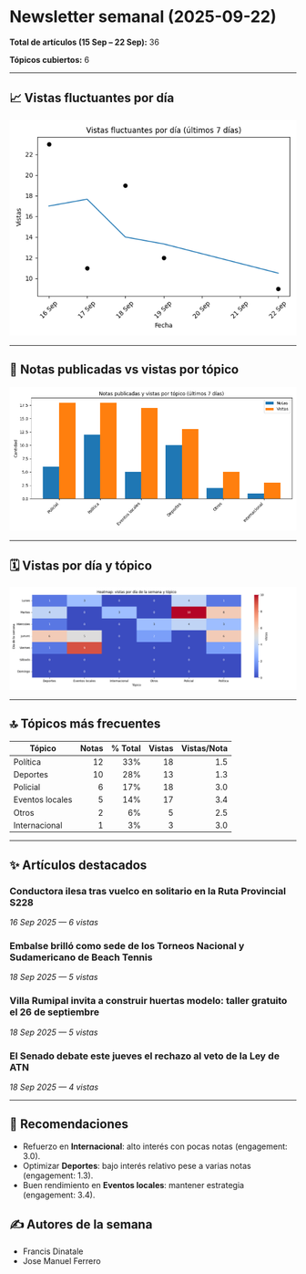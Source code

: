 # Newsletter semanal (2025-09-22)

**Total de artículos (15 Sep – 22 Sep):** 36  

**Tópicos cubiertos:** 6

---

## 📈 Vistas fluctuantes por día

![Vistas fluctuantes por día](line_views.png)


---

## 📑 Notas publicadas vs vistas por tópico

![Notas vs vistas](bars_notes_views.png)


---

## 🗓️ Vistas por día y tópico

![Heatmap vistas día y tópico](heatmap_topics.png)


---

## 🔝 Tópicos más frecuentes

| Tópico | Notas | % Total | Vistas | Vistas/Nota |
|---|---:|---:|---:|---:|
| Política | 12 | 33% | 18 | 1.5 |
| Deportes | 10 | 28% | 13 | 1.3 |
| Policial | 6 | 17% | 18 | 3.0 |
| Eventos locales | 5 | 14% | 17 | 3.4 |
| Otros | 2 | 6% | 5 | 2.5 |
| Internacional | 1 | 3% | 3 | 3.0 |

---

## ✨ Artículos destacados

### Conductora ilesa tras vuelco en solitario en la Ruta Provincial S228
*16 Sep 2025 — 6 vistas*

### Embalse brilló como sede de los Torneos Nacional y Sudamericano de Beach Tennis
*18 Sep 2025 — 5 vistas*

### Villa Rumipal invita a construir huertas modelo: taller gratuito el 26 de septiembre
*18 Sep 2025 — 5 vistas*

### El Senado debate este jueves el rechazo al veto de la Ley de ATN
*18 Sep 2025 — 4 vistas*


---

## 🔮 Recomendaciones

- Refuerzo en **Internacional**: alto interés con pocas notas (engagement: 3.0).
- Optimizar **Deportes**: bajo interés relativo pese a varias notas (engagement: 1.3).
- Buen rendimiento en **Eventos locales**: mantener estrategia (engagement: 3.4).

## ✍️ Autores de la semana

- Francis Dinatale
- Jose Manuel Ferrero